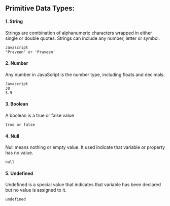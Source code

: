 ## Primitive Data Types:

#### 1. String 
Strings are combination of alphanumeric characters wrapped in either single or double quotes. Strings can include any number, letter or symbol.

```
Javascript
"Praveen" or 'Praveen'
```

#### 2. Number
Any number in JavaScript is the number type, including floats and decimals.

```
Javascript
30
3.9
```

#### 3. Boolean
A boolean is a true or false value

```
true or false
```

#### 4. Null
Null means nothing or empty value. It used indicate that variable or property has no value.

```
null
```

#### 5. Undefined
Undefined is a special value that indicates that variable has been declared but no value is assigned to it.
```
undefined
```